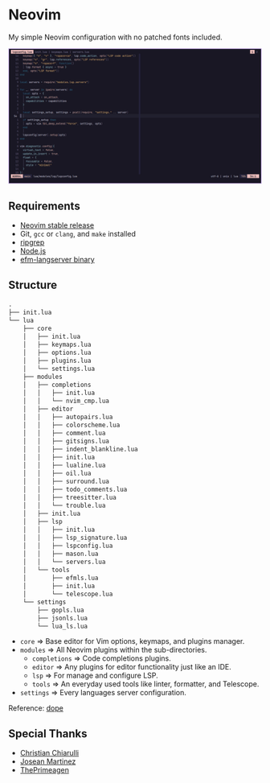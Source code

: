 # Neovim

My simple Neovim configuration with no patched fonts included.

![Neovim](https://raw.githubusercontent.com/wahyuwiyoko/dotfiles/main/screenshots/neovim.png)

## Requirements

- [Neovim stable release](https://github.com/neovim/neovim/releases/tag/stable)
- Git, `gcc` or `clang`, and `make` installed
- [ripgrep](https://github.com/BurntSushi/ripgrep)
- [Node.js](https://nodejs.org/)
- [efm-langserver binary](https://github.com/mattn/efm-langserver)

## Structure

```
.
├── init.lua
└── lua
    ├── core
    │   ├── init.lua
    │   ├── keymaps.lua
    │   ├── options.lua
    │   ├── plugins.lua
    │   └── settings.lua
    ├── modules
    │   ├── completions
    │   │   ├── init.lua
    │   │   └── nvim_cmp.lua
    │   ├── editor
    │   │   ├── autopairs.lua
    │   │   ├── colorscheme.lua
    │   │   ├── comment.lua
    │   │   ├── gitsigns.lua
    │   │   ├── indent_blankline.lua
    │   │   ├── init.lua
    │   │   ├── lualine.lua
    │   │   ├── oil.lua
    │   │   ├── surround.lua
    │   │   ├── todo_comments.lua
    │   │   ├── treesitter.lua
    │   │   └── trouble.lua
    │   ├── init.lua
    │   ├── lsp
    │   │   ├── init.lua
    │   │   ├── lsp_signature.lua
    │   │   ├── lspconfig.lua
    │   │   ├── mason.lua
    │   │   └── servers.lua
    │   └── tools
    │       ├── efmls.lua
    │       ├── init.lua
    │       └── telescope.lua
    └── settings
        ├── gopls.lua
        ├── jsonls.lua
        └── lua_ls.lua
```

- `core` => Base editor for Vim options, keymaps, and plugins manager.
- `modules` => All Neovim plugins within the sub-directories.
  - `completions` => Code completions plugins.
  - `editor` => Any plugins for editor functionality just like an IDE.
  - `lsp` => For manage and configure LSP.
  - `tools` => An everyday used tools like linter, formatter, and Telescope.
- `settings` => Every languages server configuration.

Reference: [dope](https://github.com/nvimdev/dope) 

## Special Thanks

- [Christian Chiarulli](https://github.com/ChristianChiarulli)
- [Josean Martinez](https://github.com/josean-dev)
- [ThePrimeagen](https://github.com/ThePrimeagen)
